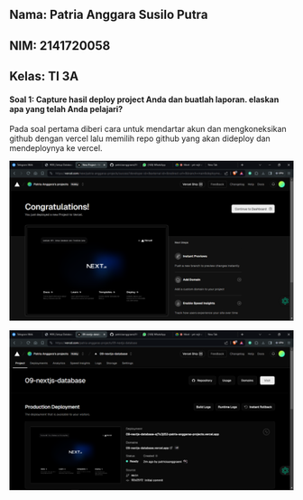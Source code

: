 ## Nama: Patria Anggara Susilo Putra
## NIM: 2141720058
## Kelas: TI 3A

#### Soal 1: Capture hasil deploy project Anda dan buatlah laporan. elaskan apa yang telah Anda pelajari?

Pada soal pertama diberi cara untuk mendartar akun dan mengkoneksikan github dengan vercel lalu memilih repo github yang akan dideploy dan mendeploynya ke vercel.

![screenshot_praktikum_satu](/assets/praktikum_satu/1.png)

![screenshot_praktikum_satu](/assets/praktikum_satu/2.png)